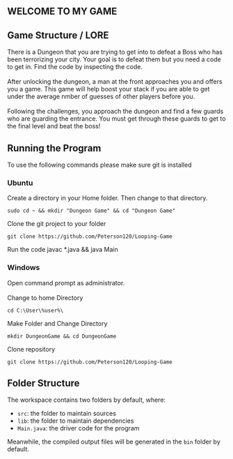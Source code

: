 <h2> WELCOME TO MY GAME </h2>

## Game Structure / LORE

<body> 
  There is a Dungeon that you are trying to get into to defeat a Boss who has been terrorizing your city. Your goal is to defeat them but you need a code to get in. Find the code by inspecting the code. 
  <br></br>
  After unlocking the dungeon, a man at the front approaches you and offers you a game. This game will help boost your stack if you are able to get under the average nmber of guesses of other players before you.
  <br></br>
  Following the challenges, you approach the dungeon and find a few guards who are guarding the entrance. You must get through these guards to get to the final level and beat the boss!
 </body>
  
<h2> Running the Program </h2>
To use the following commands please make sure git is installed
<h3>Ubuntu</h3>
Create a directory in your Home folder. Then change to that directory.

    sudo cd ~ && mkdir "Dungeon Game" && cd "Dungeon Game"
Clone the git project to your folder

    git clone https://github.com/Peterson120/Looping-Game
    
Run the code
    javac *.java && java Main
    
</body>
<h3>Windows</h3>
Open command prompt as administrator.
<br></br>
Change to home Directory
    
    cd C:\User\%user%\
Make Folder and Change Directory
    
    mkdir DungeonGame && cd DungeonGame
Clone repository

    git clone https://github.com/Peterson120/Looping-Game
  
## Folder Structure

The workspace contains two folders by default, where:

- `src`: the folder to maintain sources
- `lib`: the folder to maintain dependencies
- `Main.java`: the driver code for the program

Meanwhile, the compiled output files will be generated in the `bin` folder by default.
